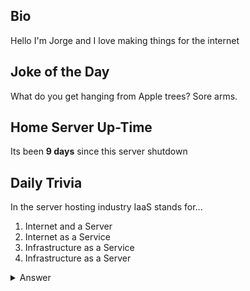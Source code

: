 ## Bio

Hello I'm Jorge and I love making things for the internet

## Joke of the Day

What do you get hanging from Apple trees? Sore arms.

## Home Server Up-Time

Its been **9 days** since this server shutdown


## Daily Trivia

In the server hosting industry IaaS stands for...
 1. Internet and a Server
 2. Internet as a Service
 3. Infrastructure as a Service
 4. Infrastructure as a Server

<details>
  <summary>Answer</summary>
  Infrastructure as a Service
</details>
